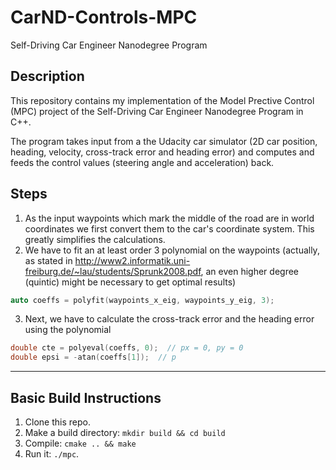 # CarND-Controls-MPC
Self-Driving Car Engineer Nanodegree Program

## Description

This repository contains my implementation of the Model Prective Control (MPC) project of the Self-Driving Car Engineer Nanodegree Program in C++.

The program takes input from a the Udacity car simulator (2D car position, heading, velocity, cross-track error and heading error) and computes and feeds the control values (steering angle and acceleration) back.

## Steps
1. As the input waypoints which mark the middle of the road are in world coordinates we first convert them to the car's coordinate system. This greatly simplifies the calculations.
2. We have to fit an at least order 3 polynomial on the waypoints (actually, as stated in http://www2.informatik.uni-freiburg.de/~lau/students/Sprunk2008.pdf, an even higher degree (quintic) might be necessary to get optimal results)
```c++
auto coeffs = polyfit(waypoints_x_eig, waypoints_y_eig, 3);
```
3. Next, we have to calculate the cross-track error and the heading error using the polynomial
```c++
double cte = polyeval(coeffs, 0);  // px = 0, py = 0
double epsi = -atan(coeffs[1]);  // p 
```
---
## Basic Build Instructions

1. Clone this repo.
2. Make a build directory: `mkdir build && cd build`
3. Compile: `cmake .. && make`
4. Run it: `./mpc`.

